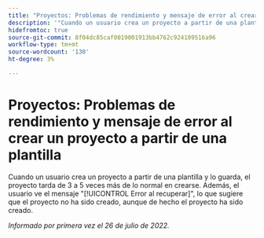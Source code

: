 ```yaml
---
title: "Proyectos: Problemas de rendimiento y mensaje de error al crear un proyecto a partir de una plantilla."
description: '"Cuando un usuario crea un proyecto a partir de una plantilla y lo guarda, el proyecto tarda de 3 a 5 veces más de lo normal en crearse. Además, el usuario ve el mensaje Error al recuperar , que sugiere que el proyecto no se ha creado, aunque de hecho el proyecto se ha creado".'
hidefromtoc: true
source-git-commit: 8f04dc85caf0019001913bb4762c924109516a96
workflow-type: tm+mt
source-wordcount: '130'
ht-degree: 3%

---
```



# Proyectos: Problemas de rendimiento y mensaje de error al crear un proyecto a partir de una plantilla

Cuando un usuario crea un proyecto a partir de una plantilla y lo guarda, el proyecto tarda de 3 a 5 veces más de lo normal en crearse. Además, el usuario ve el mensaje &quot;[!UICONTROL Error al recuperar]&quot;, lo que sugiere que el proyecto no ha sido creado, aunque de hecho el proyecto ha sido creado.

_Informado por primera vez el 26 de julio de 2022._

